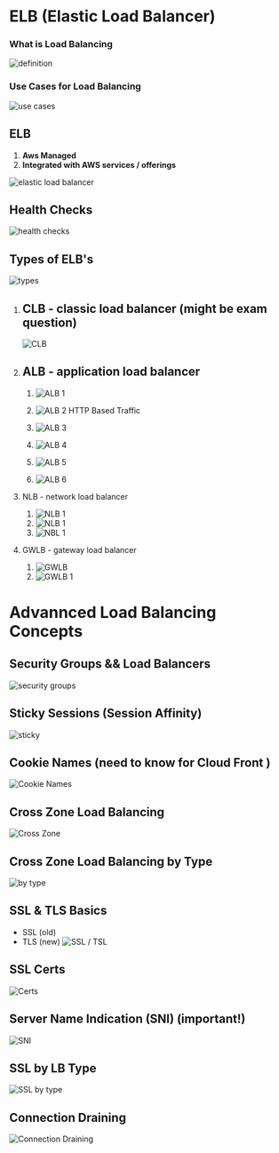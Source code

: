 # ELB (Elastic Load Balancer)


### What is Load Balancing
![definition](./definition.png)

### Use Cases for Load Balancing
![use cases](./use-cases.png)

## ELB
1. **Aws Managed** 
2. **Integrated with AWS services / offerings**

![elastic load balancer](./elb.png)

## Health Checks
![health checks](./health-checks.png)

## Types of ELB's
    
![types](./types.png)
1. ## CLB - classic load balancer (might be exam question)
    ![CLB](./classic-lb.png)
2. ## ALB - application load balancer
      1. ![ALB 1](./alb-1.png)

      2. ![ALB 2](alb-2.png)
        HTTP Based Traffic
      3. ![ALB 3](./alb-3.png)
      4. ![ALB 4](./alb-4.png)
      5. ![ALB 5](./alb-5.png)
      6. ![ALB 6](alb-6.png)

3. NLB - network load balancer
    1. ![NLB 1](./nlb-0.png)
    2. ![NLB 1](./nlb-1.png)
    3. ![NBL 1](./nlb-2.png)
4. GWLB - gateway load balancer
    1. ![GWLB](./gwlb.png)
    2. ![GWLB 1](./gwllb-1.png)

# Advannced Load Balancing Concepts
## Security Groups && Load Balancers 

![security groups](./sg-elb.png)


## Sticky Sessions (Session Affinity)
![sticky](./sticky-session.png)

## Cookie Names (need to know for Cloud Front )
![Cookie Names](./cookie-names.png)

## Cross Zone Load Balancing
![Cross Zone](./cross-szone.png)

## Cross Zone Load Balancing by Type
![by type](./cross-zone-by-type.png)

## SSL & TLS Basics
 - SSL (old)
 - TLS (new)
![SSL / TSL](./ssl.png)

## SSL Certs
![Certs](./lb-ssl.png)

## Server Name Indication (SNI) (important!)
![SNI](./sni.png)

## SSL by LB Type
![SSL by type](./ssl-types-by-lb.png)

## Connection Draining 
![Connection Draining](./conection-draining.png)